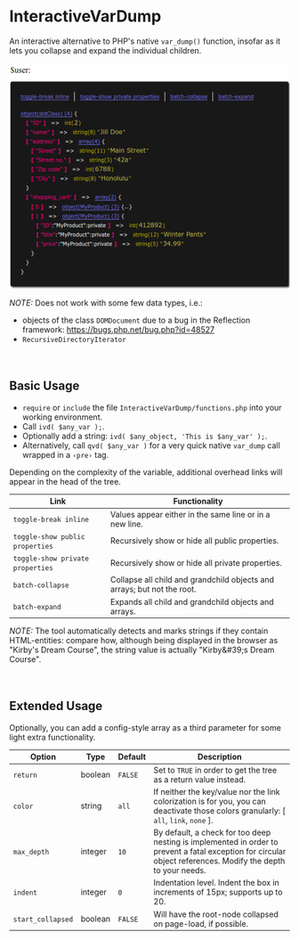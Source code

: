 
# InteractiveVarDump

An interactive alternative to PHP's native `var_dump()` function, insofar as it lets you collapse and expand the individual children.

![Example dump](example.png)

*NOTE:* Does not work with some few data types, i.e.:

- objects of the class `DOMDocument` due to a bug in the Reflection framework: https://bugs.php.net/bug.php?id=48527
- `RecursiveDirectoryIterator`


 　​

## Basic Usage

- `require` or `include` the file `InteractiveVarDump/functions.php` into your working environment.
- Call `ivd( $any_var );`.
- Optionally add a string: `ivd( $any_object, 'This is $any_var' );`.
- Alternatively, call `qvd( $any_var )` for a very quick native `var_dump` call wrapped in a `‹pre›` tag.

Depending on the complexity of the variable, additional overhead links will appear in the head of the tree.

Link | Functionality
---- | -------------
`toggle-break inline` | Values appear either in the same line or in a new line.
`toggle-show public  properties` | Recursively show or hide all public  properties.
`toggle-show private properties` | Recursively show or hide all private properties.
`batch-collapse` | Collapse all child and grandchild objects and arrays; but not the root.
`batch-expand` | Expands all child and grandchild objects and arrays.

*NOTE:* The tool automatically detects and marks strings if they contain HTML-entities: compare how, although being displayed in the browser as "Kirby's Dream Course", the string value is actually "Kirby\&#39;s Dream Course".


 　​

## Extended Usage

Optionally, you can add a config-style array as a third parameter for some light extra functionality.

Option | Type | Default | Description
------ | ---- | ------- | -----------
`return` | boolean | `FALSE` | Set to `TRUE` in order to get the tree as a return value instead.
`color` | string | `all` | If neither the key/value nor the link colorization is for you, you can deactivate those colors granularly: [ `all`, `link`, `none` ].
`max_depth` | integer | `10` | By default, a check for too deep nesting is implemented in order to prevent a fatal exception for circular object references. Modify the depth to your needs.
`indent` | integer | `0` | Indentation level. Indent the box in increments of 15px; supports up to 20.
`start_collapsed` | boolean | `FALSE` | Will have the root-node collapsed on page-load, if possible.

